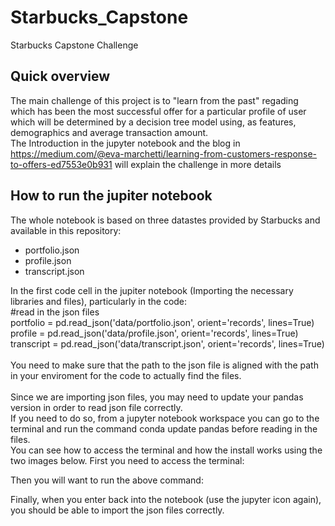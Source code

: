 # Starbucks_Capstone
Starbucks Capstone Challenge

## Quick overview
The main challenge of this project is to "learn from the past" regading which has been the most successful offer for a particular profile of user which will be determined by a decision tree model using, as features, demographics and average transaction amount.  
The Introduction in the jupyter notebook and the blog in https://medium.com/@eva-marchetti/learning-from-customers-response-to-offers-ed7553e0b931 will explain the challenge in more details
## How to run the jupiter notebook
The whole notebook is based on three datastes provided by Starbucks and available in this repository:
- portfolio.json
- profile.json
- transcript.json

In the first code cell in the jupiter notebook (Importing the necessary libraries and files), particularly in the code:  
#read in the json files  
portfolio = pd.read_json('data/portfolio.json', orient='records', lines=True)  
profile = pd.read_json('data/profile.json', orient='records', lines=True)  
transcript = pd.read_json('data/transcript.json', orient='records', lines=True)  
<br>
You need to make sure that the path to the json file is aligned with the path in your enviroment for the code to actually find the files.  
<br>
Since we are importing json files, you may need to update your pandas version in order to read json file correctly.  
If you need to do so, from a jupyter notebook workspace you can go to the terminal and run the command conda update pandas before reading in the files.  
You can see how to access the terminal and how the install works using the two images below. First you need to access the terminal:  

Then you will want to run the above command:  

Finally, when you enter back into the notebook (use the jupyter icon again), you should be able to import the json files correctly.

